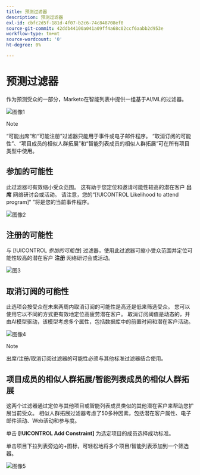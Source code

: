 ```yaml
---
title: 预测过滤器
description: 预测过滤器
exl-id: cbfc2d5f-181d-4f07-b2c6-74c848708ef0
source-git-commit: 42ddb44100a041a09ff4a68c02ccf6aabb2d953e
workflow-type: tm+mt
source-wordcount: '0'
ht-degree: 0%

---
```


# 预测过滤器

作为预测受众的一部分，Marketo在智能列表中提供一组基于AI/ML的过滤器。

![图像1](/help/sky/assets/predictive-audiences/predictive-filters/predictive-filters-1.png)

>[!NOTE]
>
>“可能出席”和“可能注册”过滤器只能用于事件或电子邮件程序。 “取消订阅的可能性”、“项目成员的相似人群拓展”和“智能列表成员的相似人群拓展”可在所有项目类型中使用。

## 参加的可能性

此过滤器可有效缩小受众范围。 这有助于您定位和邀请可能性较高的潜在客户 **出席** 网络研讨会或活动。 请注意，您的“[!UICONTROL Likelihood to attend program]“ ”将是您的当前事件程序。

![图像2](/help/sky/assets/predictive-audiences/predictive-filters/predictive-filters-2.png)

## 注册的可能性

与 [!UICONTROL _参加的可能性_] 过滤器，使用此过滤器可缩小受众范围并定位可能性较高的潜在客户 **注册** 网络研讨会或活动。

![图3](/help/sky/assets/predictive-audiences/predictive-filters/predictive-filters-3.png)

## 取消订阅的可能性

此选项会按受众在未来两周内取消订阅的可能性是高还是低来筛选受众。 您可以使用它以不同的方式更有效地定位高疲劳潜在客户。 取消订阅阈值是动态的，并由AI模型驱动，该模型考虑多个属性，包括数据库中的前置时间和潜在客户活动。

![图像4](/help/sky/assets/predictive-audiences/predictive-filters/predictive-filters-4.png)

>[!NOTE]
>
>出席/注册/取消订阅过滤器的可能性必须与其他标准过滤器结合使用。

## 项目成员的相似人群拓展/智能列表成员的相似人群拓展

这两个过滤器通过定位与其他项目或智能列表成员类似的其他潜在客户来帮助您扩展当前受众。 相似人群拓展过滤器考虑了50多种因素，包括潜在客户属性、电子邮件活动、Web活动和参与度。

单击 **[!UICONTROL Add Constraint]** 为选定项目的成员选择成功标准。

单击项目下拉列表旁边的+图标，可轻松地将多个项目/智能列表添加到一个筛选器。

![图像5](/help/sky/assets/predictive-audiences/predictive-filters/predictive-filters-5.png)
